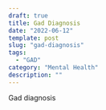 ```yaml
---
draft: true
title: Gad Diagnosis
date: "2022-06-12"
template: post
slug: "gad-diagnosis"
tags:
  - "GAD"
category: "Mental Health"
description: ""
---
```


Gad diagnosis
